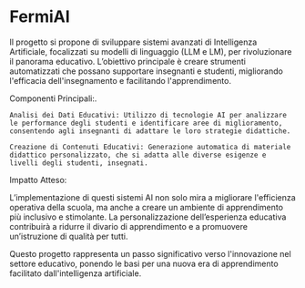 # FermiAI

Il progetto si propone di sviluppare sistemi avanzati di Intelligenza Artificiale, focalizzati su modelli di linguaggio (LLM e LM), per rivoluzionare il panorama educativo. L’obiettivo principale è creare strumenti automatizzati che possano supportare insegnanti e studenti, migliorando l'efficacia dell'insegnamento e facilitando l'apprendimento.

Componenti Principali:.

    Analisi dei Dati Educativi: Utilizzo di tecnologie AI per analizzare le performance degli studenti e identificare aree di miglioramento, consentendo agli insegnanti di adattare le loro strategie didattiche.

    Creazione di Contenuti Educativi: Generazione automatica di materiale didattico personalizzato, che si adatta alle diverse esigenze e livelli degli studenti, insegnati.
  
Impatto Atteso:

L’implementazione di questi sistemi AI non solo mira a migliorare l'efficienza operativa della scuola, ma anche a creare un ambiente di apprendimento più inclusivo e stimolante. La personalizzazione dell’esperienza educativa contribuirà a ridurre il divario di apprendimento e a promuovere un’istruzione di qualità per tutti.

Questo progetto rappresenta un passo significativo verso l'innovazione nel settore educativo, ponendo le basi per una nuova era di apprendimento facilitato dall'intelligenza artificiale.
